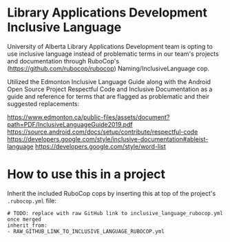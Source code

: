 # Library Applications Development Inclusive Language
University of Alberta Library Applications Development team is opting to use inclusive language instead of problematic terms in our team's projects and documentation through RuboCop's (https://github.com/rubocop/rubocop) Naming/InclusiveLanguage cop.

Utilized the Edmonton Inclusive Language Guide along with the Android Open Source Project Respectful Code and Inclusive Documentation as a guide and reference for terms that are flagged as problematic and their suggested replacements:

https://www.edmonton.ca/public-files/assets/document?path=PDF/InclusiveLanguageGuide2019.pdf
https://source.android.com/docs/setup/contribute/respectful-code
https://developers.google.com/style/inclusive-documentation#ableist-language
https://developers.google.com/style/word-list

# How to use this in a project
Inherit the included RuboCop cops by inserting this at top of the project's ```.rubocop.yml``` file:
```
# TODO: replace with raw GitHub link to inclusive_language_rubocop.yml once merged
inherit_from:
- RAW_GITHUB_LINK_TO_INCLUSIVE_LANGUAGE_RUBOCOP.yml
```
